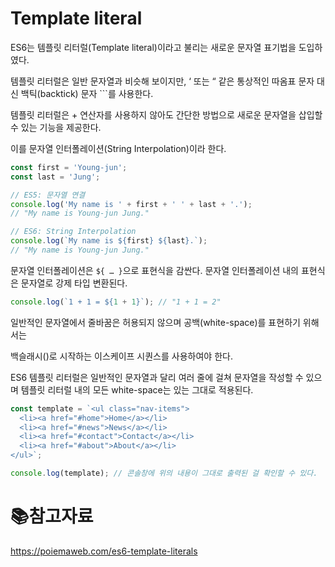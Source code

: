 # Template literal

ES6는 템플릿 리터럴(Template literal)이라고 불리는 새로운 문자열 표기법을 도입하였다.

템플릿 리터럴은 일반 문자열과 비슷해 보이지만, ‘ 또는 “ 같은 통상적인 따옴표 문자 대신 백틱(backtick) 문자 ```를 사용한다.

템플릿 리터럴은 + 연산자를 사용하지 않아도 간단한 방법으로 새로운 문자열을 삽입할 수 있는 기능을 제공한다.

이를 문자열 인터폴레이션(String Interpolation)이라 한다.

```javascript
const first = 'Young-jun';
const last = 'Jung';

// ES5: 문자열 연결
console.log('My name is ' + first + ' ' + last + '.');
// "My name is Young-jun Jung."

// ES6: String Interpolation
console.log(`My name is ${first} ${last}.`);
// "My name is Young-jun Jung."
```

문자열 인터폴레이션은 `${ … }`으로 표현식을 감싼다. 문자열 인터폴레이션 내의 표현식은 문자열로 강제 타입 변환된다.

```javascript
console.log(`1 + 1 = ${1 + 1}`); // "1 + 1 = 2"
```

일반적인 문자열에서 줄바꿈은 허용되지 않으며 공백(white-space)를 표현하기 위해서는

백슬래시(\)로 시작하는 이스케이프 시퀀스를 사용하여야 한다.

ES6 템플릿 리터럴은 일반적인 문자열과 달리 여러 줄에 걸쳐 문자열을 작성할 수 있으며 템플릿 리터럴 내의 모든 white-space는 있는 그대로 적용된다.

```javascript
const template = `<ul class="nav-items">
  <li><a href="#home">Home</a></li>
  <li><a href="#news">News</a></li>
  <li><a href="#contact">Contact</a></li>
  <li><a href="#about">About</a></li>
</ul>`;

console.log(template); // 콘솔창에 위의 내용이 그대로 출력된 걸 확인할 수 있다.
```

# :books:참고자료

https://poiemaweb.com/es6-template-literals

